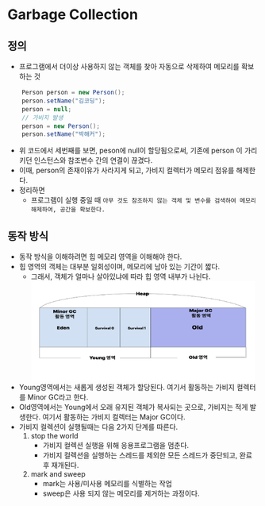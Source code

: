 # Garbage Collection
## 정의
- 프로그램에서 더이상 사용하지 않는 객체를 찾아 자동으로 삭제하여 메모리를 확보하는 것
```java
    Person person = new Person();
    person.setName("김코딩");
    person = null; 
    // 가비지 발생
    person = new Person(); 
    person.setName("박해커");
```
- 위 코드에서 세번째를 보면, peson에 null이 할당됨으로써, 기존에 person 이 가리키던 인스턴스와 참조변수 간의 연결이 끊겼다.
- 이때, person의 존재이유가 사라지게 되고, 가비지 컬렉터가 메모리 점유를 해제한다.
- 정리하면
    - 프로그램이 실행 중일 때 `아무 것도 참조하지 않는 객체 및 변수를 검색하여 메모리 해제하여, 공간을 확보한다.`

## 동작 방식
- 동작 방식을 이해하려면 힙 메모리 영역을 이해해야 한다.
- 힙 영역의 객체는 대부분 일회성이며, 메모리에 남아 있는 기간이 짧다.
    - 그래서, 객체가 얼마나 살아있냐에 따라 힙 영역 내부가 나뉜다.
<br><img src="img/galbi.png" width="450px" height="200px"></img><br/>
- Young영역에서는 새롭게 생성된 객체가 할당된다. 여기서 활동하는 가비지 컬렉터를 Minor GC라고 한다.
- Old영역에서는 Young에서 오래 유지된 객체가 복사되는 곳으로, 가비지는 적게 발생한다. 여기서 활동하는 가비지 컬렉터는 Major GC이다.
- 가비지 컬렉션이 실행될때는 다음 2가지 단계를 따른다.
    1. stop the world
        - 가비지 컬렉션 실행을 위해 응용프로그램을 멈춘다.
        - 가비지 컬렉션을 실행하는 스레드를 제외한 모든 스레드가 중단되고, 완료 후 재개된다.
    2. mark and sweep
        - mark는 사용/미사용 메모리를 식별하는 작업
        - sweep은 사용 되지 않는 메모리를 제거하는 과정이다.
